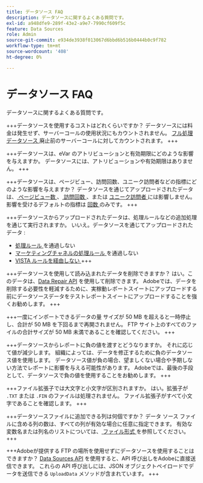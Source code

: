```yaml
---
title: データソース FAQ
description: データソースに関するよくある質問です。
exl-id: a948dfe9-289f-43e2-a9e7-7990cf609f5c
feature: Data Sources
role: Admin
source-git-commit: e934de3938f013067d6bbd6b516b0444b0c9f782
workflow-type: tm+mt
source-wordcount: '408'
ht-degree: 0%

---
```


# データソース FAQ

データソースに関するよくある質問です。

+++データソースを使用するコストはどれくらいですか？
データソースには料金は発生せず、サーバーコールの使用状況にもカウントされません。 [ フル処理データソース ](full-processing-eol.md) 廃止前のサーバーコールに対してカウントされます。
+++

+++データソースは、eVar のアトリビューションと有効期限にどのような影響を与えますか。
データソースには、アトリビューションや有効期限はありません。
+++

+++データソースは、ページビュー、訪問回数、ユニーク訪問者などの指標にどのような影響を与えますか？
データソースを通じてアップロードされたデータは、[ ページビュー数 ](/help/components/metrics/page-views.md)、[ 訪問回数 ](/help/components/metrics/visits.md)、または [ ユニーク訪問者 ](/help/components/metrics/unique-visitors.md) には影響しません。 影響を受けるデフォルトの指標は [ 回数 ](/help/components/metrics/occurrences.md) のみです。
+++

+++データソースからアップロードされたデータは、処理ルールなどの追加処理を通じて実行されますか。
いいえ。データソースを通じてアップロードされたデータ :

* [ 処理ルール ](/help/admin/tools/manage-rs/edit-settings/general/processing-rules/pr-overview.md) を通過しない
* [ マーケティングチャネルの処理ルール ](/help/admin/tools/manage-rs/edit-settings/marketing-channels/mc-proc-rules.md) を通過しない
* [VISTA ルールを経由しない ](/help/technotes/vista.md)
+++

+++データソースを使用して読み込まれたデータを削除できますか？
はい。このデータは、[Data Repair API](https://developer.adobe.com/analytics-apis/docs/2.0/guides/endpoints/data-repair/) を使用して削除できます。 Adobeでは、データを削除する必要性を軽減するために、実稼動レポートスイートにアップロードする前にデータソースデータをテストレポートスイートにアップロードすることを強くお勧めします。
+++

+++一度にインポートできるデータの量
サイズが 50 MB を超えると一時停止し、合計が 50 MB を下回るまで再開されません。 FTP サイト上のすべてのファイルの合計サイズが 50 MB 未満であることを確認してください。
+++

+++データソースからレポートに負の値を渡すとどうなりますか。
それに応じて値が減少します。 組織によっては、データを修正するために負のデータソース値を使用します。 データソース値が負の場合、望ましくない場合や予期しない方法でレポートに影響を与える可能性があります。 Adobeでは、最後の手段として、データソースで負の値を使用することをお勧めします。
+++

+++ファイル拡張子では大文字と小文字が区別されますか。
はい。拡張子が `.TXT` または `.FIN` のファイルは処理されません。 ファイル拡張子がすべて小文字であることを確認します。
+++

+++データソースファイルに追加できる列は何個ですか？
データ ソース ファイルに含める列の数は、すべての列が有効な場合に任意に指定できます。 有効な変数名または列名のリストについては、[ ファイル形式 ](file-format.md) を参照してください。
+++

+++Adobeが提供する FTP の場所を使用せずにデータソースを使用することはできますか？
[Data Sources API](https://developer.adobe.com/analytics-apis/docs/1.4/guides/data-sources/) を使用すると、API 呼び出しをAdobeに直接送信できます。 これらの API 呼び出しには、JSON オブジェクトペイロードでデータを送信できる `UploadData` メソッドが含まれています。
+++
